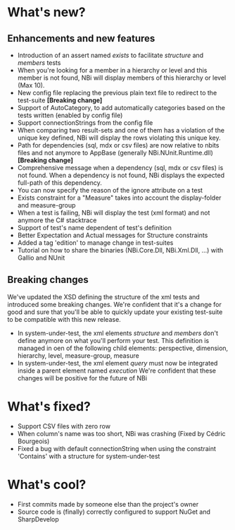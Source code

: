 # What's new? #
## Enhancements and new features ##
- Introduction of an assert named *exists* to facilitate *structure* and *members* tests
- When you're looking for a member in a hierarchy or level and this member is not found, NBi will display members of this hierarchy or level (Max 10).
- New config file replacing the previous plain text file to redirect to the test-suite **[Breaking change]**
- Support of AutoCategory, to add automatically categories based on the tests written (enabled by config file)
- Support connectionStrings from the config file
- When comparing two result-sets and one of them has a violation of the unique key defined, NBi  will display the rows violating this unique key.
- Path for dependencies (sql, mdx or csv files) are now relative to nbits files and not anymore to AppBase (generally NBi.NUnit.Runtime.dll) **[Breaking change]**
- Comprehensive message when a dependency (sql, mdx or csv files) is not found. When a dependency is not found, NBi displays the expected full-path of this dependency.
- You can now specify the reason of the ignore attribute on a test
- Exists constraint for a "Measure" takes into account the display-folder and measure-group 
- When a test is failing, NBi will display the test (xml format) and not anymore the C# stacktrace
- Support of test's name dependent of test's definition
- Better Expectation and Actual messages for Structure constraints
- Added a tag 'edition' to manage change in test-suites
- Tutorial on how to share the binaries (NBi.Core.Dll, NBi.Xml.Dll, ...) with Gallio and NUnit

## Breaking changes ##
We've updated the XSD defining the structure of the xml tests and introduced some breaking changes. We're confident that it's a change for good and sure that you'll be able to quickly update your existing test-suite to be compatible with this new release.

- In system-under-test, the xml elements *structure* and *members* don't define anymore on what you'll perform your test. This definition is managed in oen of the following child elements: perspective, dimension, hierarchy, level, measure-group, measure 
- In system-under-test, the xml element *query* must now be integrated inside a parent element named *execution*
We're confident that these changes will be positive for the future of NBi

# What's fixed? #
- Support CSV files with zero row
- When column's name was too short, NBi was crashing (Fixed by Cédric Bourgeois)
- Fixed a bug with default connectionString when using the constraint 'Contains' with a structure for system-under-test

# What's cool? #
- First commits made by someone else than the project's owner
- Source code is (finally) correctly configured to support NuGet and SharpDevelop